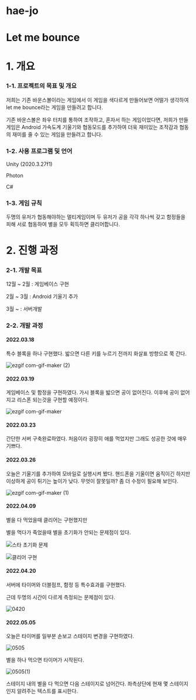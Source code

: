 # hae-jo
# Let me bounce

# 1. 개요

### 1-1. 프로젝트의 목표 및 개요
저희는 기존 바운스볼이라는 게임에서 이 게임을 색다르게 만들어보면 어떨가 생각하여 let me bounce라는 게임을 만들려고 합니다.

기존 바운스볼은 좌우 터치를 통하여 조작하고, 혼자서 하는 게임이었다면, 저희가 만들 게임은 Android 가속도계 기울기와 협동모드를 추가하여 
더욱 재미있는 조작감과 협동의 재미를 줄 수 있는 게임을 만들려고 합니다.

### 1-2. 사용 프로그램 및 언어
Unity (2020.3.27f1)

Photon

C#

### 1-3. 게임 규칙
두명의 유저가 협동해야하는 멀티게임이며 두 유저가 공을 각각 하나씩 갖고 함정들을 피해 서로 협동하여 별을 모두 획득하면 클리어합니다.

# 2. 진행 과정

### 2-1. 개발 목표
12월 ~ 2월 : 게임베이스 구현

2월 ~ 3월 : Android 기울기 추가

3월 ~ : 서버개발

### 2-2. 개발 과정

#### 2022.03.18
특수 블록을 하나 구현했다.
밟으면 다른 키를 누르기 전까지 화살표 방향으로 쭉 간다.


![ezgif com-gif-maker (2)](https://user-images.githubusercontent.com/92212636/160977451-81c74a8a-475b-4416-a2bd-58074c1530ac.gif)





#### 2022.03.19
게임베이스 및 함정을 구현하였다.
가시 블록을 밟으면 공이 없어진다.
이후에 공이 없어지고 리스폰 되는것을 구현할 예정이다.



![ezgif com-gif-maker](https://user-images.githubusercontent.com/92212636/160977466-d54176a4-6f1c-48a5-9685-80eba2145435.gif)





#### 2022.03.23
간단한 서버 구축완료하였다.
처음이라 굉장히 애를 먹었지만 그래도 성공한 것에 매우 기쁘다.

#### 2022.03.26
오늘은 기울기를 추가하여 모바일로 실행시켜 봤다.
핸드폰을 기울이면 움직이긴 하지만 이상하게 공이 튀기는 높이가 낮다.
무엇이 잘못일까? 좀 더 수정이 필요해 보인다.



![ezgif com-gif-maker (1)](https://user-images.githubusercontent.com/92212636/160977548-6d8e25e2-e921-46a6-921f-ad836cff06c8.gif)


#### 2022.04.09

별을 다 먹었을때 클리어는 구현했지만

별을 먹다가 죽었을때 별을 초기화가 안되는 문제점이 있다.

![스타 초기화 문제](https://user-images.githubusercontent.com/92212636/164236632-3a0f8973-56ef-4062-9cfb-117010b32b66.gif)

![클리어 구현](https://user-images.githubusercontent.com/92212636/164236645-596b6f1a-b815-4e7e-898f-5244af25f245.gif)



#### 2022.04.20
서버에 타이머와 더블점프, 함정 등 특수효과를 구현했다. 

근데 두명의 시간이 다르게 측정되는 문제점이 있다.

![0420](https://user-images.githubusercontent.com/92212636/164236403-7168a622-53fe-4f5c-aaf3-fe499280eca4.gif)

#### 2022.05.05
오늘은 타이머를 일부분 손보고 스테이지 변경을 구현하였다.

![0505](https://user-images.githubusercontent.com/92212636/166886256-c5fd0d69-e832-4524-8e3c-c3e9aa3c2222.gif)


별을 하나 먹으면 타이머가 시작된다.

![0505(1)](https://user-images.githubusercontent.com/92212636/166886283-1c842d85-ac6b-4fe3-8ecb-8edd255f0476.gif)

스테이지 내의 별을 다 먹으면 다음 스테이지로 넘어간다.
좌측상단에 현재 몇 스테이지인지 알려주는 텍스트를 표시한다.

